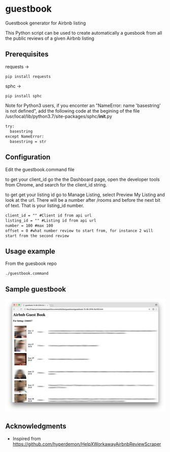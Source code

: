 # guestbook
Guestbook generator for Airbnb listing

This Python script can be used to create automatically a guesbook from all the public reviews of a given Airbnb listing


## Prerequisites


requests -> 
```
pip install requests
```
sphc -> 
```
pip install sphc 
```
Note for Python3 users, if you enconter an "NameError: name 'basestring' is not defined", add the following code at the begining of the file /usr/local/lib/python3.7/site-packages/sphc/__init__.py

```
try:
  basestring
except NameError:
  basestring = str
```


## Configuration

Edit the guestbook.command file

to get your client_id go the the Dashboard page, open the developer tools from Chrome, and search for the client_id string.

to get get your listing id go to Manage Listing, select Preview My Listing and look at the url. There will be a number after /rooms and before the next bit of text. That is your listing_id number.

```
client_id = "" #Client id from api url
listing_id = "" #Listing id from api url
number = 100 #max 100
offset = 0 #what number review to start from, for instance 2 will start from the second review
```

## Usage example

From the guesbook repo
```
./guestbook.command
```
## Sample guestbook
![Sample Guesbook](https://github.com/cbriguet/guestbook/blob/master/guestbook_sample.png)

## Acknowledgments

* Inspired from https://github.com/hyperdemon/HelpXWorkawayAirbnbReviewScraper

